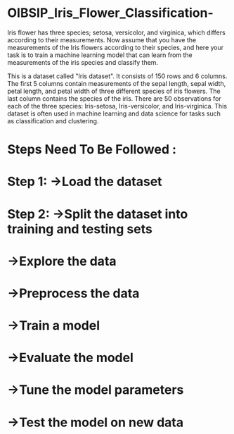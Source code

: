 # OIBSIP_Iris_Flower_Classification-
Iris flower has three species; setosa, versicolor, and virginica, which differs according to their measurements. Now assume that you have the measurements of the Iris flowers according to their species, and here your task is to train a machine learning model that can learn from the measurements of the iris species and classify them. 

This is a dataset called "Iris dataset". It consists of 150 rows and 6 columns. The first 5 columns contain measurements of the sepal length, sepal width, petal length, and petal width of three different species of iris flowers. The last column contains the species of the iris. There are 50 observations for each of the three species: Iris-setosa, Iris-versicolor, and Iris-virginica.
This dataset is often used in machine learning and data science for tasks such as classification and clustering.

# Steps Need To Be Followed : 

# Step 1: ->Load the dataset


# Step 2: ->Split the dataset into training and testing sets

# ->Explore the data

# ->Preprocess the data

# ->Train a model

# ->Evaluate the model

# ->Tune the model parameters

# ->Test the model on new data
